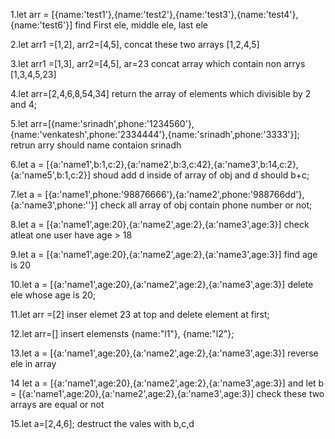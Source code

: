 1.let arr = [{name:'test1'},{name:'test2'},{name:'test3'},{name:'test4'},{name:'test6'}]
  find First ele, middle ele, last ele

2.let arr1 =[1,2], arr2=[4,5], concat these two arrays [1,2,4,5]

3.let arr1 =[1,3], arr2=[4,5], ar=23 concat array which contain non arrys [1,3,4,5,23]

4.let  arr=[2,4,6,8,54,34] return the array of elements which divisible by 2 and 4;

5.let arr=[{name:'srinadh',phone:'1234560'},{name:'venkatesh',phone:'2334444'},{name:'srinadh',phone:'3333'}]; retrun arry
should name contaion srinadh

6.let a = [{a:'name1',b:1,c:2},{a:'name2',b:3,c:42},{a:'name3',b:14,c:2},{a:'name5',b:1,c:2}] shoud add d inside of array of obj and d should b+c;

7.let a = [{a:'name1',phone:'98876666'},{a:'name2',phone:'988766dd'},{a:'name3',phone:''}] check all array of obj contain phone number or not;

8.let a = [{a:'name1',age:20},{a:'name2',age:2},{a:'name3',age:3}] check atleat one user have age > 18

9.let a = [{a:'name1',age:20},{a:'name2',age:2},{a:'name3',age:3}] find age is 20

10.let a = [{a:'name1',age:20},{a:'name2',age:2},{a:'name3',age:3}] delete ele whose age is 20;

11.let arr =[2] inser elemet 23 at top  and delete element at first;

12.let arr=[] insert elemensts {name:"l1"}, {name:"l2"};

13.let a = [{a:'name1',age:20},{a:'name2',age:2},{a:'name3',age:3}] reverse ele in array

14 let a = [{a:'name1',age:20},{a:'name2',age:2},{a:'name3',age:3}] and let b = [{a:'name1',age:20},{a:'name2',age:2},{a:'name3',age:3}] check these two arrays are equal or not

15.let a=[2,4,6];
destruct the vales with b,c,d
